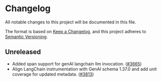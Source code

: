 # Changelog

All notable changes to this project will be documented in this file.

The format is based on [Keep a Changelog](https://keepachangelog.com/en/1.0.0/),
and this project adheres to [Semantic Versioning](https://semver.org/spec/v2.0.0.html).

## Unreleased

- Added span support for genAI langchain llm invocation.
  ([#3665](https://github.com/open-telemetry/opentelemetry-python-contrib/pull/3665))
- Align LangChain instrumentation with GenAI schema 1.37.0 and add unit coverage for updated metadata.
  ([#3813](https://github.com/open-telemetry/opentelemetry-python-contrib/pull/3813))
